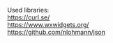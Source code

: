 Used libraries:  <br />
https://curl.se/  <br />
https://www.wxwidgets.org/  <br />
https://github.com/nlohmann/json
